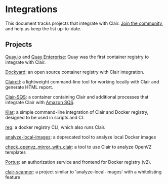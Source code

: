 # Integrations

This document tracks projects that integrate with Clair. [Join the community](https://github.com/coreos/clair/), and help us keep the list up-to-date.

## Projects

[Quay.io](https://quay.io/) and [Quay Enterprise](https://quay.io/plans/?tab=enterprise): Quay was the first container registry to integrate with Clair.

[Dockyard](https://github.com/Huawei/dockyard): an open source container registry with Clair integration.

[Clairctl](https://github.com/jgsqware/clairctl): a lightweight command-line tool for working locally with Clair and generate HTML report.

[Clair-SQS](https://github.com/zalando-incubator/clair-sqs): a container containing Clair and additional processes that integrate Clair with [Amazon SQS][sqs].

[Klar](https://github.com/optiopay/klar): a simple command-line integration of Clair and Docker registry, designed to be used in scripts and CI.

[reg](https://github.com/jessfraz/reg#vulnerability-reports): a docker registry CLI, which also runs Clair.

[analyze-local-images](https://github.com/coreos/analyze-local-images): a deprecated tool to analyze local Docker images

[check_openvz_mirror_with_clair](https://github.com/FastVPSEestiOu/check_openvz_mirror_with_clair): a tool to use Clair to analyze OpenVZ templates

[Portus](http://port.us.org/features/6_security_scanning.html#coreos-clair): an authorization service and frontend for Docker registry (v2).

[clair-scanner](https://github.com/arminc/clair-scanner): a project similar to 'analyze-local-images' with a whitelisting feature

[sqs]: https://aws.amazon.com/sqs/
